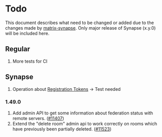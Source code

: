 # Todo
This document describes what need to be changed or added due to the changes made by [matrix-synapse](https://github.com/matrix-org/synapse/releases). Only major release of Synapse (x.y.0) will be included here.

## Regular
1. More tests for CI

## Synapse
1. Operation about [Registration Tokens](https://github.com/matrix-org/synapse/blob/develop/docs/usage/administration/admin_api/registration_tokens.md#registration-tokens) -> Test needed

### 1.49.0
1. Add admin API to get some information about federation status with remote servers. ([#11407](https://github.com/matrix-org/synapse/issues/11407))
2. Extend the "delete room" admin api to work correctly on rooms which have previously been partially deleted. ([#11523](https://github.com/matrix-org/synapse/issues/11523))
